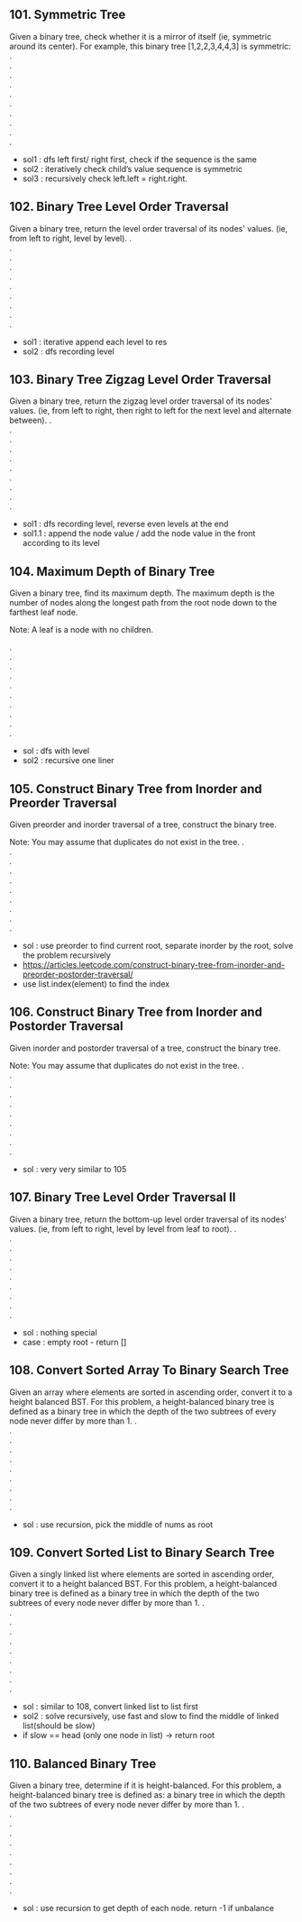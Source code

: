 ## 101. Symmetric Tree
Given a binary tree, check whether it is a mirror of itself (ie, symmetric around its center).
For example, this binary tree [1,2,2,3,4,4,3] is symmetric:
.  
.  
.  
.  
.  
.  
.  
.  
.  
.  
- sol1 : dfs left first/ right first, check if the sequence is the same
- sol2 : iteratively check child’s value sequence is symmetric
- sol3 : recursively check left.left = right.right.

## 102. Binary Tree Level Order Traversal
Given a binary tree, return the level order traversal of its nodes' values. (ie, from left to right, level by level).
.  
.  
.  
.  
.  
.  
.  
.  
.  
.  
- sol1 : iterative append each level to res
- sol2 : dfs recording level   

## 103. Binary Tree Zigzag Level Order Traversal
Given a binary tree, return the zigzag level order traversal of its nodes' values. (ie, from left to right, then right to left for the next level and alternate between).
.  
.  
.  
.  
.  
.  
.  
.  
.  
.  
- sol1 : dfs recording level, reverse even levels at the end
- sol1.1 : append the node value / add the node value in the front according to its level

## 104. Maximum Depth of Binary Tree
Given a binary tree, find its maximum depth.
The maximum depth is the number of nodes along the longest path from the root node down to the farthest leaf node.

Note: A leaf is a node with no children.


.  
.  
.  
.  
.  
.  
.  
.  
.  
.  
- sol : dfs with level
- sol2 : recursive one liner

## 105. Construct Binary Tree from Inorder and Preorder Traversal
Given preorder and inorder traversal of a tree, construct the binary tree.

Note:
You may assume that duplicates do not exist in the tree.
.  
.  
.  
.  
.  
.  
.  
.  
.  
.  
- sol : use preorder to find current root, separate inorder by the root, solve the problem recursively 
- https://articles.leetcode.com/construct-binary-tree-from-inorder-and-preorder-postorder-traversal/
- use list.index(element) to find the index

## 106. Construct Binary Tree from Inorder and Postorder Traversal
Given inorder and postorder traversal of a tree, construct the binary tree.

Note:
You may assume that duplicates do not exist in the tree.
.  
.  
.  
.  
.  
.  
.  
.  
.  
.  
- sol : very very similar to 105

## 107. Binary Tree Level Order Traversal II
Given a binary tree, return the bottom-up level order traversal of its nodes' values. (ie, from left to right, level by level from leaf to root).
.  
.  
.  
.  
.  
.  
.  
.  
.  
.  
- sol : nothing special
- case : empty root - return []

## 108. Convert Sorted Array To Binary Search Tree
Given an array where elements are sorted in ascending order, convert it to a height balanced BST.
For this problem, a height-balanced binary tree is defined as a binary tree in which the depth of the two subtrees of every node never differ by more than 1.
.  
.  
.  
.  
.  
.  
.  
.  
.  
.  
- sol : use recursion, pick the middle of nums as root

## 109. Convert Sorted List to Binary Search Tree
Given a singly linked list where elements are sorted in ascending order, convert it to a height balanced BST.
For this problem, a height-balanced binary tree is defined as a binary tree in which the depth of the two subtrees of every node never differ by more than 1.
.  
.  
.  
.  
.  
.  
.  
.  
.  
.  
- sol : similar to 108, convert linked list to list first
- sol2 : solve recursively, use fast and slow to find the middle of linked list(should be slow)
- if slow == head (only one node in list) -> return root

## 110. Balanced Binary Tree
Given a binary tree, determine if it is height-balanced.
For this problem, a height-balanced binary tree is defined as:
a binary tree in which the depth of the two subtrees of every node never differ by more than 1.
.  
.  
.  
.  
.  
.  
.  
.  
.  
.  
- sol : use recursion to get depth of each node. return -1 if unbalance

